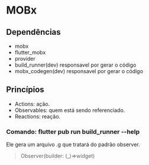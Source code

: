 # MOBx

## Dependências

- mobx
- flutter_mobx
- provider
- build_runner(dev) responsavel por gerar o código
- mobx_codegen(dev) responsavel por gerar o código

## Princípios

- Actions: ação.
- Observables: quem está sendo referenciado.
- Reactions: reação.

### Comando: flutter pub run build_runner --help

Ele gera um arquivo .g que tratará do padrão observer.

> Observer(builder: (_)=>widget)
